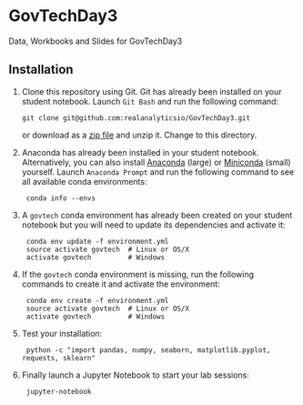 # GovTechDay3
Data, Workbooks and Slides for GovTechDay3

## Installation

1.  Clone this repository using Git. Git has already been installed on your student notebook. Launch `Git Bash` and run the following command:

        git clone git@github.com:realanalyticsio/GovTechDay3.git

    or download as a [zip file](https://github.com/realanalyticsio/GovTechDay3/archive/master.zip) and unzip it. Change to this directory.

2. Anaconda has already been installed in your student notebook. Alternatively, you can also install [Anaconda](https://www.continuum.io/downloads) (large) or [Miniconda](https://conda.io/miniconda.html) (small) yourself. Launch `Anaconda Prompt` and run the following command to see all available conda environments:

        conda info --envs

3. A `govtech` conda environment has already been created on your student notebook but you will need to update its dependencies and activate it:

        conda env update -f environment.yml
        source activate govtech  # Linux or OS/X
        activate govtech         # Windows

4. If the `govtech` conda environment is missing, run the following commands to create it and activate the environment:

        conda env create -f environment.yml
        source activate govtech  # Linux or OS/X
        activate govtech         # Windows

5. Test your installation:

        python -c "import pandas, numpy, seaborn, matplotlib.pyplot, requests, sklearn"

6. Finally launch a Jupyter Notebook to start your lab sessions:

        jupyter-notebook

